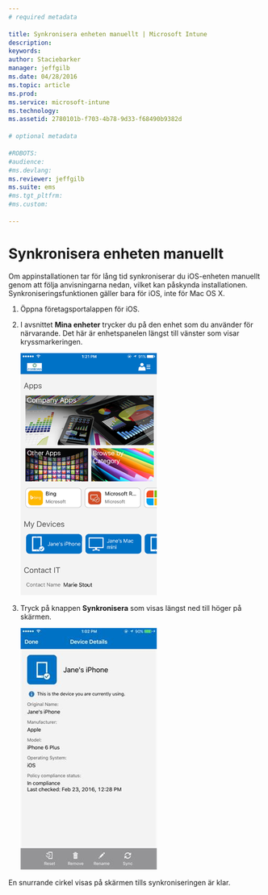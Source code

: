 ```yaml
---
# required metadata

title: Synkronisera enheten manuellt | Microsoft Intune
description:
keywords:
author: Staciebarker
manager: jeffgilb
ms.date: 04/28/2016
ms.topic: article
ms.prod:
ms.service: microsoft-intune
ms.technology:
ms.assetid: 2780101b-f703-4b78-9d33-f68490b9382d

# optional metadata

#ROBOTS:
#audience:
#ms.devlang:
ms.reviewer: jeffgilb
ms.suite: ems
#ms.tgt_pltfrm:
#ms.custom:

---
```



# Synkronisera enheten manuellt

Om appinstallationen tar för lång tid synkroniserar du iOS-enheten manuellt genom att följa anvisningarna nedan, vilket kan påskynda installationen. Synkroniseringsfunktionen gäller bara för iOS, inte för Mac OS X.

1. Öppna företagsportalappen för iOS.

2. I avsnittet **Mina enheter** trycker du på den enhet som du använder för närvarande. Det här är enhetspanelen längst till vänster som visar kryssmarkeringen.

    ![ios-sync-1-comp-portal-apps](./media/ios-sync-1-comp-portal-apps.png)

3.  Tryck på knappen **Synkronisera** som visas längst ned till höger på skärmen.

    ![ios-sync-2-sync-button](./media/ios-sync-2-sync-button.png)

En snurrande cirkel visas på skärmen tills synkroniseringen är klar.

<!--HONumber=May16_HO2-->


